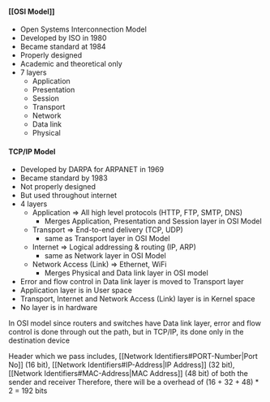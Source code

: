 #### [[OSI Model]]
- Open Systems Interconnection Model
- Developed by ISO in 1980
- Became standard at 1984
- Properly designed
- Academic and theoretical only
- 7 layers
	- Application
	- Presentation
	- Session
	- Transport
	- Network
	- Data link
	- Physical

#### TCP/IP Model
- Developed by DARPA for ARPANET in 1969
- Became standard by 1983
- Not properly designed
- But used throughout internet
- 4 layers
	- Application => All high level protocols (HTTP, FTP, SMTP, DNS) 
		- Merges Application, Presentation and Session layer in OSI Model
	- Transport => End-to-end delivery (TCP, UDP)
		- same as Transport layer in OSI Model
	- Internet => Logical addressing & routing (IP, ARP)
		- same as Network layer in OSI Model
	- Network Access (Link) => Ethernet, WiFi
		- Merges Physical and Data link layer in OSI model
- Error and flow control in Data link layer is moved to Transport layer
- Application layer is in User space
- Transport, Internet and Network Access (Link) layer is in Kernel space
- No layer is in hardware

In OSI model since routers and switches have Data link layer, error and flow control is done through out the path, but in TCP/IP, its done only in the destination device

Header which we pass includes, [[Network Identifiers#PORT-Number|Port No]] (16 bit), [[Network Identifiers#IP-Address|IP Address]] (32 bit), [[Network Identifiers#MAC-Address|MAC Address]] (48 bit) of both the sender and receiver
Therefore, there will be a overhead of (16 + 32 + 48) * 2 = 192 bits